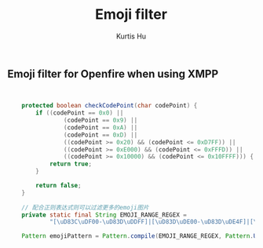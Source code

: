 ﻿--- 
published: true
title: Emoji filter
layout: post
author: Kurtis Hu
category: 
  - other
tags: 
- Openfire
- Emoji
---


## Emoji filter for Openfire when using XMPP

```java


    protected boolean checkCodePoint(char codePoint) {
        if ((codePoint == 0x0) ||
                (codePoint == 0x9) ||
                (codePoint == 0xA) ||
                (codePoint == 0xD) ||
                ((codePoint >= 0x20) && (codePoint <= 0xD7FF)) ||
                ((codePoint >= 0xE000) && (codePoint <= 0xFFFD)) ||
                ((codePoint >= 0x10000) && (codePoint <= 0x10FFFF))) {
            return true;
        }

        return false;
    }
	
	// 配合正则表达式则可以过滤更多的emoji图片
	private static final String EMOJI_RANGE_REGEX =
            "[\uD83C\uDF00-\uD83D\uDDFF]|[\uD83D\uDE00-\uD83D\uDE4F]|[\uD83D\uDE80-\uD83D\uDEFF]|[\u2600-\u26FF]|[\u2700-\u27BF]";

    Pattern emojiPattern = Pattern.compile(EMOJI_RANGE_REGEX, Pattern.UNICODE_CASE | Pattern.CASE_INSENSITIVE);
	
```
